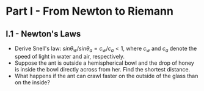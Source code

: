 # Part I - From Newton to Riemann
## I.1 - Newton's Laws


 - Derive Snell's law: $sin \theta_{w} / sin \theta_{a} = c_{w}/c_{a} < 1$, where $c_{w}$ and $c_{a}$ denote the speed of light in water and air, respectively.
 - Suppose the ant is outside a hemispherical bowl and the drop of honey is inside the bowl directly across from her. Find the shortest distance.
 - What happens if the ant can crawl faster on the outside of the glass than on the inside? 

<!--stackedit_data:
eyJoaXN0b3J5IjpbMTM4NTE3ODA3OV19
-->